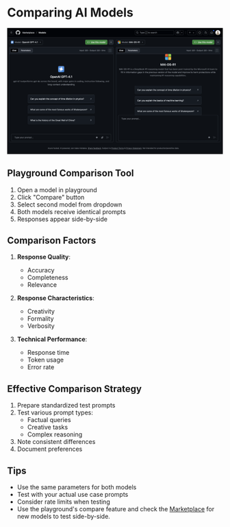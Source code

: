 # Comparing AI Models

![Model Comparison Screenshot](../Images/compare.png)

## Playground Comparison Tool
1. Open a model in playground
2. Click "Compare" button
3. Select second model from dropdown
4. Both models receive identical prompts
5. Responses appear side-by-side

## Comparison Factors
1. **Response Quality**:
   - Accuracy
   - Completeness
   - Relevance

2. **Response Characteristics**:
   - Creativity
   - Formality
   - Verbosity

3. **Technical Performance**:
   - Response time
   - Token usage
   - Error rate

## Effective Comparison Strategy
1. Prepare standardized test prompts
2. Test various prompt types:
   - Factual queries
   - Creative tasks
   - Complex reasoning
3. Note consistent differences
4. Document preferences

## Tips
- Use the same parameters for both models
- Test with your actual use case prompts
- Consider rate limits when testing
- Use the playground's compare feature and check the [Marketplace](https://github.com/marketplace/models) for new models to test side-by-side.
